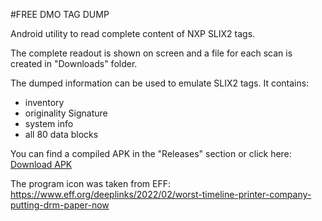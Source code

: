 #FREE DMO TAG DUMP

Android utility to read complete content of NXP SLIX2 tags.

The complete readout is shown on screen and a file for each scan is created in "Downloads" folder.

The dumped information can be used to emulate SLIX2 tags. It contains:

- inventory 
- originality Signature
- system info
- all 80 data blocks

You can find a compiled APK in the "Releases" section or click here: [Download APK](https://github.com/free-dmo/free-dmo-tag-dump/releases/latest) 

The program icon was taken from EFF: https://www.eff.org/deeplinks/2022/02/worst-timeline-printer-company-putting-drm-paper-now
